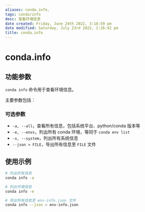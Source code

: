 ```yaml
---
aliases: conda.info,
tags: conda/info
desc: 查看环境信息
date created: Friday, June 24th 2022, 3:16:59 pm
date modified: Saturday, July 23rd 2022, 2:26:42 pm
title: conda.info
---
```


# conda.info

## 功能参数

`conda info` 命令用于查看环境信息。

主要参数包括：

### 可选参数

- `-a, --all`，查看所有信息，包括系统平台、python/conda 版本等
- `-e, --envs`，列出所有 conda 环境，等同于 `conda env list`
- `-s, --system`，列出所有系统信息
- `--json > FILE`，导出所有信息至 `FILE` 文件

## 使用示例

```bash
# 列出所有信息
conda info -a

# 列出环境信息
conda info -e

# 导出所有信息至 env-info.json 文件
conda info --json > env-info.json
```
